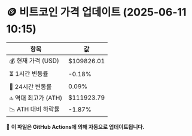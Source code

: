 # 🪙 비트코인 가격 업데이트 (2025-06-11 10:15)

| 항목                | 값 |
|--------------------|----------------|
| 💰 현재 가격 (USD) | $109826.01 |
| ⏳ 1시간 변동률    | -0.18% |
| 📆 24시간 변동률   | 0.09% |
| 🔝 역대 최고가 (ATH) | $111923.79 |
| 📉 ATH 대비 하락률 | -1.87% |

🔄 **이 파일은 GitHub Actions에 의해 자동으로 업데이트됩니다.**
